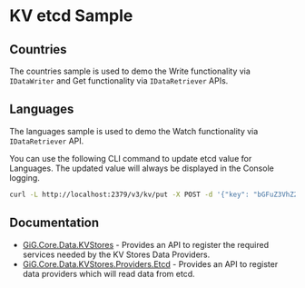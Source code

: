 # KV etcd Sample

## Countries

The countries sample is used to demo the Write functionality via `IDataWriter` and Get functionality via `IDataRetriever` APIs.

## Languages

The languages sample is used to demo the Watch functionality via `IDataRetriever` API.

You can use the following CLI command to update etcd value for Languages.  The updated value will always be displayed in the Console logging.

```sh
curl -L http://localhost:2379/v3/kv/put -X POST -d '{"key": "bGFuZ3VhZ2Vz", "value": "W3sgIk5hbWUiOiAiTWFsdGVzZSIsICJBbHBoYTJDb2RlIjogIm10IiB9LCB7ICJOYW1lIjogIkVuZ2xpc2giLCAiQWxwaGEyQ29kZSI6ICJlbiIgfV0="}'
```

## Documentation
- [GiG.Core.Data.KVStores](docs/GiG.Core.Data.KVStores.md) - Provides an API to register the required services needed by the KV Stores Data Providers.
- [GiG.Core.Data.KVStores.Providers.Etcd](docs/GiG.Core.Data.KVStores.Providers.Etcd.md) - Provides an API to register data providers which will read data from etcd.